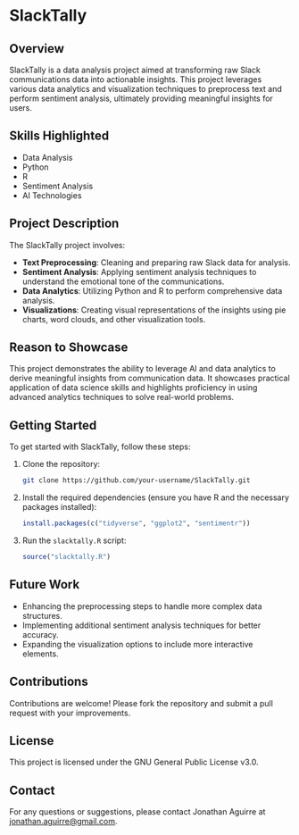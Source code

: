 # SlackTally

## Overview
SlackTally is a data analysis project aimed at transforming raw Slack communications data into actionable insights. This project leverages various data analytics and visualization techniques to preprocess text and perform sentiment analysis, ultimately providing meaningful insights for users.

## Skills Highlighted
- Data Analysis
- Python
- R
- Sentiment Analysis
- AI Technologies

## Project Description
The SlackTally project involves:
- **Text Preprocessing**: Cleaning and preparing raw Slack data for analysis.
- **Sentiment Analysis**: Applying sentiment analysis techniques to understand the emotional tone of the communications.
- **Data Analytics**: Utilizing Python and R to perform comprehensive data analysis.
- **Visualizations**: Creating visual representations of the insights using pie charts, word clouds, and other visualization tools.

## Reason to Showcase
This project demonstrates the ability to leverage AI and data analytics to derive meaningful insights from communication data. It showcases practical application of data science skills and highlights proficiency in using advanced analytics techniques to solve real-world problems.

## Getting Started
To get started with SlackTally, follow these steps:

1. Clone the repository:
    ```bash
    git clone https://github.com/your-username/SlackTally.git
    ```
2. Install the required dependencies (ensure you have R and the necessary packages installed):
    ```R
    install.packages(c("tidyverse", "ggplot2", "sentimentr"))
    ```
3. Run the `slacktally.R` script:
    ```R
    source("slacktally.R")
    ```
    
## Future Work
- Enhancing the preprocessing steps to handle more complex data structures.
- Implementing additional sentiment analysis techniques for better accuracy.
- Expanding the visualization options to include more interactive elements.

## Contributions
Contributions are welcome! Please fork the repository and submit a pull request with your improvements.

## License
This project is licensed under the GNU General Public License v3.0.

## Contact
For any questions or suggestions, please contact Jonathan Aguirre at [jonathan.aguirre@gmail.com](mailto:jonathan.aguirre@gmail.com).
